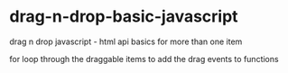 # drag-n-drop-basic-javascript
drag n drop javascript - html api basics for more than one item

for loop through the draggable items to add the drag events to functions
